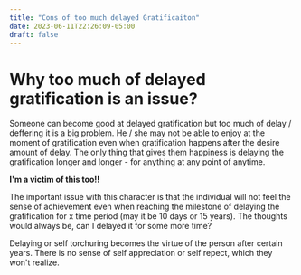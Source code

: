 ```yaml
---
title: "Cons of too much delayed Gratificaiton"
date: 2023-06-11T22:26:09-05:00
draft: false
---
```


# Why too much of delayed gratification is an issue?

Someone can become good at delayed gratification but too much of delay / deffering it is a big problem. He / she may not be able to enjoy at the moment of gratification even when gratification happens after the desire amount of delay. The only thing that gives them happiness is delaying the gratification longer and longer - for anything at any point of anytime. 

**I'm a victim of this too!!**

The important issue with this character is that the individual will not feel the sense of achievement even when reaching the milestone of delaying the gratification for x time period (may it be 10 days or 15 years). The thoughts would always be, can I delayed it for some more time? 

Delaying or self torchuring becomes the virtue of the person after certain years. There is no sense of self appreciation or self repect, which they won't realize.
